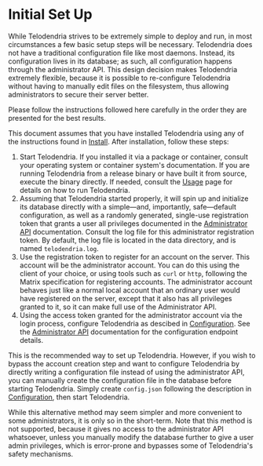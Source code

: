 # Initial Set Up

While Telodendria strives to be extremely simple to deploy and run,
in most circumstances a few basic setup steps will be necessary.
Telodendria does not have a traditional configuration file like most
daemons. Instead, its configuration lives in its database; as such,
all configuration happens through the administrator API. This design
decision makes Telodendria extremely flexible, because it is possible
to re-configure Telodendria without having to manually edit files on
the filesystem, thus allowing administrators to secure their server
better.

Please follow the instructions followed here carefully in the order
they are presented for the best results.

This document assumes that you have installed Telodendria using any
of the instructions found in [Install](install.md). After installation,
follow these steps:

1. Start Telodendria. If you installed it via a package or container,
consult your operating system or container system's documentation. If
you are running Telodendria from a release binary or have built it from
source, execute the binary directly. If needed, consult the
[Usage](usage.md) page for details on how to run Telodendria.
1. Assuming that Telodendria started properly, it will spin up and
initialize its database directly with a simple&mdash;and, importantly,
safe&mdash;default configuration, as well as a randomly generated,
single-use registration token that grants a user all privileges
documented in the [Administrator API](admin/README.md) documentation.
Consult the log file for this administrator registration token. By
default, the log file is located in the data directory, and is named
`telodendria.log`.
1. Use the registration token to register for an account on the
server. This account will be the administrator account. You can do this
using the client of your choice, or using tools such as `curl` or
`http`, following the Matrix specification for registering accounts.
The administrator account behaves just like a normal local account
that an ordinary user would have registered on the server, except that
it also has all privileges granted to it, so it can make full use of
the Administrator API.
1. Using the access token granted for the administrator account via
the login process, configure Telodendria as descibed in
[Configuration](config.md). See the [Administrator API](admin/README.md)
documentation for the configuration endpoint details.

This is the recommended way to set up Telodendria. However, if you
wish to bypass the account creation step and want to configure
Telodendria by directly writing a configuration file instead of using
the administrator API, you can manually create the configuration file
in the database before starting Telodendria. Simply create `config.json`
following the description in [Configuration](config.md), then start
Telodendria.

While this alternative method may seem simpler and more convenient
to some administrators, it is only so in the short-term. Note that this
method is not supported, because it gives no access to the
administrator API whatsoever, unless you manually modify the database
further to give a user admin privileges, which is error-prone and
bypasses some of Telodendria's safety mechanisms.

